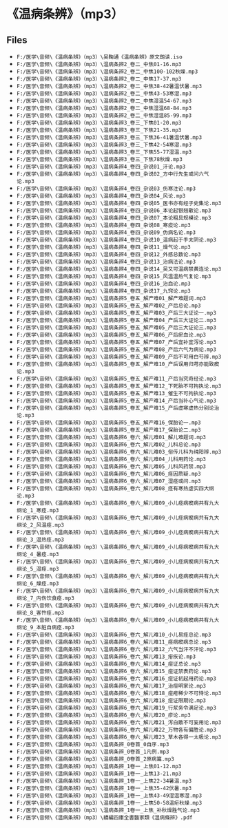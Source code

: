 # 《温病条辨》（mp3）

## Files

- `F:/医学\音频\《温病条辨》（mp3）\吴鞠通《温病条辨》原文朗读.iso`
- `F:/医学\音频\《温病条辨》（mp3）\温病条辨2_卷二_中焦01-16.mp3`
- `F:/医学\音频\《温病条辨》（mp3）\温病条辨2_卷二_中焦100-102秋燥.mp3`
- `F:/医学\音频\《温病条辨》（mp3）\温病条辨2_卷二_中焦17-37.mp3`
- `F:/医学\音频\《温病条辨》（mp3）\温病条辨2_卷二_中焦38-42暑温伏暑.mp3`
- `F:/医学\音频\《温病条辨》（mp3）\温病条辨2_卷二_中焦43-53寒湿.mp3`
- `F:/医学\音频\《温病条辨》（mp3）\温病条辨2_卷二_中焦湿温54-67.mp3`
- `F:/医学\音频\《温病条辨》（mp3）\温病条辨2_卷二_中焦湿温68-84.mp3`
- `F:/医学\音频\《温病条辨》（mp3）\温病条辨2_卷二_中焦湿温85-99.mp3`
- `F:/医学\音频\《温病条辨》（mp3）\温病条辨3_卷三_下焦01-20.mp3`
- `F:/医学\音频\《温病条辨》（mp3）\温病条辨3_卷三_下焦21-35.mp3`
- `F:/医学\音频\《温病条辨》（mp3）\温病条辨3_卷三_下焦36-41暑温伏暑.mp3`
- `F:/医学\音频\《温病条辨》（mp3）\温病条辨3_卷三_下焦42-54寒湿.mp3`
- `F:/医学\音频\《温病条辨》（mp3）\温病条辨3_卷三_下焦55-77湿温.mp3`
- `F:/医学\音频\《温病条辨》（mp3）\温病条辨3_卷三_下焦78秋燥.mp3`
- `F:/医学\音频\《温病条辨》（mp3）\温病条辨4_卷四_杂说01_汗论.mp3`
- `F:/医学\音频\《温病条辨》（mp3）\温病条辨4_卷四_杂说02_方中行先生或问六气论.mp3`
- `F:/医学\音频\《温病条辨》（mp3）\温病条辨4_卷四_杂说03_伤寒注论.mp3`
- `F:/医学\音频\《温病条辨》（mp3）\温病条辨4_卷四_杂说04_风论.mp3`
- `F:/医学\音频\《温病条辨》（mp3）\温病条辨4_卷四_杂说05_医书亦有经子史集论.mp3`
- `F:/医学\音频\《温病条辨》（mp3）\温病条辨4_卷四_杂说06_本论起银翘散论.mp3`
- `F:/医学\音频\《温病条辨》（mp3）\温病条辨4_卷四_杂说07_本论粗具规模论.mp3`
- `F:/医学\音频\《温病条辨》（mp3）\温病条辨4_卷四_杂说08_寒疫论.mp3`
- `F:/医学\音频\《温病条辨》（mp3）\温病条辨4_卷四_杂说09_伪病名论.mp3`
- `F:/医学\音频\《温病条辨》（mp3）\温病条辨4_卷四_杂说10_温病起于手太阴论.mp3`
- `F:/医学\音频\《温病条辨》（mp3）\温病条辨4_卷四_杂说11_燥气论.mp3`
- `F:/医学\音频\《温病条辨》（mp3）\温病条辨4_卷四_杂说12_外感总数论.mp3`
- `F:/医学\音频\《温病条辨》（mp3）\温病条辨4_卷四_杂说13_治病法论.mp3`
- `F:/医学\音频\《温病条辨》（mp3）\温病条辨4_卷四_杂说14_吴又可温病禁黄连论.mp3`
- `F:/医学\音频\《温病条辨》（mp3）\温病条辨4_卷四_杂说15_风温温热气复论.mp3`
- `F:/医学\音频\《温病条辨》（mp3）\温病条辨4_卷四_杂说16_治血论.mp3`
- `F:/医学\音频\《温病条辨》（mp3）\温病条辨4_卷四_杂说17_九窍论.mp3`
- `F:/医学\音频\《温病条辨》（mp3）\温病条辨5_卷五_解产难01_解产难题词.mp3`
- `F:/医学\音频\《温病条辨》（mp3）\温病条辨5_卷五_解产难02_产后总论.mp3`
- `F:/医学\音频\《温病条辨》（mp3）\温病条辨5_卷五_解产难03_产后三大证论一.mp3`
- `F:/医学\音频\《温病条辨》（mp3）\温病条辨5_卷五_解产难04_产后三大证论二.mp3`
- `F:/医学\音频\《温病条辨》（mp3）\温病条辨5_卷五_解产难05_产后三大证论三.mp3`
- `F:/医学\音频\《温病条辨》（mp3）\温病条辨5_卷五_解产难06_产后瘀血论.mp3`
- `F:/医学\音频\《温病条辨》（mp3）\温病条辨5_卷五_解产难07_产后宜补宜泻论.mp3`
- `F:/医学\音频\《温病条辨》（mp3）\温病条辨5_卷五_解产难08_产后六气为病论.mp3`
- `F:/医学\音频\《温病条辨》（mp3）\温病条辨5_卷五_解产难09_产后不可用白芍辨.mp3`
- `F:/医学\音频\《温病条辨》（mp3）\温病条辨5_卷五_解产难10_产后误用归芎亦能致瘈论.mp3`
- `F:/医学\音频\《温病条辨》（mp3）\温病条辨5_卷五_解产难11_产后当究奇经论.mp3`
- `F:/医学\音频\《温病条辨》（mp3）\温病条辨5_卷五_解产难12_下死胎不可拘执论.mp3`
- `F:/医学\音频\《温病条辨》（mp3）\温病条辨5_卷五_解产难13_催生不可拘执论.mp3`
- `F:/医学\音频\《温病条辨》（mp3）\温病条辨5_卷五_解产难14_产后当补心气论.mp3`
- `F:/医学\音频\《温病条辨》（mp3）\温病条辨5_卷五_解产难15_产后虚寒虚热分别论治论.mp3`
- `F:/医学\音频\《温病条辨》（mp3）\温病条辨5_卷五_解产难16_保胎论一.mp3`
- `F:/医学\音频\《温病条辨》（mp3）\温病条辨5_卷五_解产难17_保胎论二.mp3`
- `F:/医学\音频\《温病条辨》（mp3）\温病条辨6_卷六_解儿难01_解儿难题词.mp3`
- `F:/医学\音频\《温病条辨》（mp3）\温病条辨6_卷六_解儿难02_儿科总论.mp3`
- `F:/医学\音频\《温病条辨》（mp3）\温病条辨6_卷六_解儿难03_俗传儿科为纯阳辨.mp3`
- `F:/医学\音频\《温病条辨》（mp3）\温病条辨6_卷六_解儿难04_儿科用药论.mp3`
- `F:/医学\音频\《温病条辨》（mp3）\温病条辨6_卷六_解儿难05_儿科风药禁.mp3`
- `F:/医学\音频\《温病条辨》（mp3）\温病条辨6_卷六_解儿难06_痉因质疑.mp3`
- `F:/医学\音频\《温病条辨》（mp3）\温病条辨6_卷六_解儿难07_湿痉或问.mp3`
- `F:/医学\音频\《温病条辨》（mp3）\温病条辨6_卷六_解儿难08_痉有寒热虚实四大纲论.mp3`
- `F:/医学\音频\《温病条辨》（mp3）\温病条辨6_卷六_解儿难09_小儿痉病瘈病共有九大纲论_1_寒痉.mp3`
- `F:/医学\音频\《温病条辨》（mp3）\温病条辨6_卷六_解儿难09_小儿痉病瘈病共有九大纲论_2_风温痉.mp3`
- `F:/医学\音频\《温病条辨》（mp3）\温病条辨6_卷六_解儿难09_小儿痉病瘈病共有九大纲论_3_温热痉.mp3`
- `F:/医学\音频\《温病条辨》（mp3）\温病条辨6_卷六_解儿难09_小儿痉病瘈病共有九大纲论_4_暑痉.mp3`
- `F:/医学\音频\《温病条辨》（mp3）\温病条辨6_卷六_解儿难09_小儿痉病瘈病共有九大纲论_5_湿痉.mp3`
- `F:/医学\音频\《温病条辨》（mp3）\温病条辨6_卷六_解儿难09_小儿痉病瘈病共有九大纲论_6_燥痉.mp3`
- `F:/医学\音频\《温病条辨》（mp3）\温病条辨6_卷六_解儿难09_小儿痉病瘈病共有九大纲论_7_内伤饮食痉.mp3`
- `F:/医学\音频\《温病条辨》（mp3）\温病条辨6_卷六_解儿难09_小儿痉病瘈病共有九大纲论_8_客忤痉.mp3`
- `F:/医学\音频\《温病条辨》（mp3）\温病条辨6_卷六_解儿难09_小儿痉病瘈病共有九大纲论_9_本脏自病痉.mp3`
- `F:/医学\音频\《温病条辨》（mp3）\温病条辨6_卷六_解儿难10_小儿易痉总论.mp3`
- `F:/医学\音频\《温病条辨》（mp3）\温病条辨6_卷六_解儿难11_痉病瘈病总论.mp3`
- `F:/医学\音频\《温病条辨》（mp3）\温病条辨6_卷六_解儿难12_六气当汗不汗论.mp3`
- `F:/医学\音频\《温病条辨》（mp3）\温病条辨6_卷六_解儿难13_疳疾论.mp3`
- `F:/医学\音频\《温病条辨》（mp3）\温病条辨6_卷六_解儿难14_痘证总论.mp3`
- `F:/医学\音频\《温病条辨》（mp3）\温病条辨6_卷六_解儿难15_痘证禁表药论.mp3`
- `F:/医学\音频\《温病条辨》（mp3）\温病条辨6_卷六_解儿难16_痘证初起用药论.mp3`
- `F:/医学\音频\《温病条辨》（mp3）\温病条辨6_卷六_解儿难17_治痘明家论.mp3`
- `F:/医学\音频\《温病条辨》（mp3）\温病条辨6_卷六_解儿难18_痘疮稀少不可恃论.mp3`
- `F:/医学\音频\《温病条辨》（mp3）\温病条辨6_卷六_解儿难18_痘证限期论.mp3`
- `F:/医学\音频\《温病条辨》（mp3）\温病条辨6_卷六_解儿难19_行浆务令满足论.mp3`
- `F:/医学\音频\《温病条辨》（mp3）\温病条辨6_卷六_解儿难20_疹论.mp3`
- `F:/医学\音频\《温病条辨》（mp3）\温病条辨6_卷六_解儿难21_泻白散不可妄用论.mp3`
- `F:/医学\音频\《温病条辨》（mp3）\温病条辨6_卷六_解儿难22_万物各有偏胜论.mp3`
- `F:/医学\音频\《温病条辨》（mp3）\温病条辨6_卷六_解儿难23_草木各得一太极论.mp3`
- `F:/医学\音频\《温病条辨》（mp3）\温病条辨_0卷首_0自序.mp3`
- `F:/医学\音频\《温病条辨》（mp3）\温病条辨_0卷首_1凡例.mp3`
- `F:/医学\音频\《温病条辨》（mp3）\温病条辨_0卷首_2原病篇.mp3`
- `F:/医学\音频\《温病条辨》（mp3）\温病条辨_1卷一_上焦01-12.mp3`
- `F:/医学\音频\《温病条辨》（mp3）\温病条辨_1卷一_上焦13-21.mp3`
- `F:/医学\音频\《温病条辨》（mp3）\温病条辨_1卷一_上焦22-34暑温.mp3`
- `F:/医学\音频\《温病条辨》（mp3）\温病条辨_1卷一_上焦35-42伏暑.mp3`
- `F:/医学\音频\《温病条辨》（mp3）\温病条辨_1卷一_上焦43-49湿温寒湿.mp3`
- `F:/医学\音频\《温病条辨》（mp3）\温病条辨_1卷一_上焦50-58温疟秋燥.mp3`
- `F:/医学\音频\《温病条辨》（mp3）\温病条辨_1卷一_上焦_补秋燥胜气论.mp3`
- `F:/医学\音频\《温病条辨》（mp3）\續編四庫全書醫家類《溫病條辨》.pdf`
